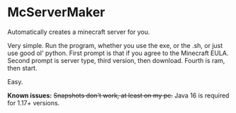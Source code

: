 # McServerMaker
Automatically creates a minecraft server for you.

Very simple. Run the program, whether you use the exe, or the .sh, or just use good ol' python.
First prompt is that if you agree to the Minecraft EULA.
Second prompt is server type, third version, then download.
Fourth is ram, then start.

Easy.


**Known issues:**
~~Snapshots don't work, at least on my pc.~~
Java 16 is required for 1.17+ versions.
